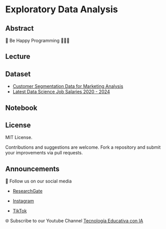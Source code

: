 # Exploratory Data Analysis

## Abstract

🎉 Be Happy Programming 👨🏽‍💻

## Lecture

## Dataset
- [Customer Segmentation Data for Marketing Analysis](https://www.kaggle.com/datasets/fahmidachowdhury/customer-segmentation-data-for-marketing-analysis)
- [Latest Data Science Job Salaries 2020 - 2024](https://www.kaggle.com/datasets/saurabhbadole/latest-data-science-job-salaries-2024)

## Notebook

## License
MIT License.

Contributions and suggestions are welcome. Fork a repository and submit your improvements via pull requests.

## Announcements

📢 Follow us on our social media

- [ResearchGate](https://www.researchgate.net/profile/Roberto-Melendez-Armenta-2) 

- [Instagram](https://www.instagram.com/angeluxarmenta/)

- [TikTok](https://www.tiktok.com/@angeluxarmenta)

🌐 Subscribe to our Youtube Channel [Tecnología Educativa con IA](https://www.youtube.com/@educar-ia)
